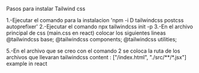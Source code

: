 Pasos para instalar Tailwind css

1.-Ejecutar el comando para la instalacion 'npm -i D tailwindcss postcss autoprefixer'
2.-Ejecutar el comando npx tailwindcss init -p
3.-En el archivo principal de css (main.css en react) colocar los siguientes lineas 
@tailwindcss base;
@tailwindcss components;
@tailwindcss utilities;

5.-En el archivo que se creo con el comando 2 se coloca la ruta de los archivos que llevaran tailwindcss
content : ["/index.html", "./src/**/*.jsx"] example in react
